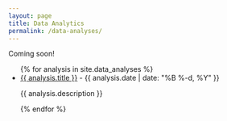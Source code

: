 ```yaml
---
layout: page
title: Data Analytics
permalink: /data-analyses/
---
```


<!-- Welcome to my data analyses page! Below is a list of all my data analyses. -->

Coming soon!

<!-- ## Data Analyses -->
<ul>
  {% for analysis in site.data_analyses %}
    <li>
      <a href="{{ analysis.url }}">{{ analysis.title }}</a> - {{ analysis.date | date: "%B %-d, %Y" }}
      <p>{{ analysis.description }}</p>
    </li>
  {% endfor %}
</ul>